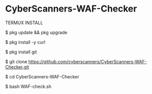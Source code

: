 # CyberScanners-WAF-Checker

TERMUX INSTALL

$ pkg update && pkg upgrade

$ pkg install -y curl

$ pkg install git

$ git clone https://github.com/cyberscanners/CyberScanners-WAF-Checker.git

$ cd CyberScanners-WAF-Checker

$ bash WAF-check.sh
